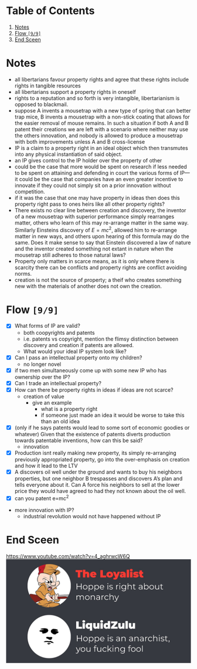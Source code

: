 
# Table of Contents

1.  [Notes](#org6e2ffc7)
2.  [Flow <code>[9/9]</code>](#org1ffe1ce)
3.  [End Sceen](#org2510323)



<a id="org6e2ffc7"></a>

# Notes

-   all libertarians favour property rights and agree that these rights include rights in tangible resources
-   all libertarians support a property rights in oneself
-   rights to a reputation and so forth is very intangible, libertarianism is opposed to blackmail.
-   suppose A invents a mousetrap with a new type of spring that can better trap mice, B invents a mousetrap with a non-stick coating that allows for the easier removal of mouse remains. In such a situation if both A and B patent their creations we are left with a scenario where neither may use the others innovation, and nobody is allowed to produce a mousetrap with both improvements unless A and B cross-license
-   IP is a claim to a property right in an ideal object which then transmutes into any physical instantiation of said object.
-   an IP gives control to the IP holder over the property of other
-   could be the case that more would be spent on research if less needed to be spent on attaining and defending in court the various forms of IP&#x2014;it could be the case that companies have an even greater incentive to innovate if they could not simply sit on a prior innovation without competition.
-   if it was the case that one may have property in ideas then does this property right pass to ones heirs like all other property rights?
-   There exists no clear line between creation and discovery, the inventor of a new mousetrap with superior performance simply rearranges matter, others who learn of this may re-arrange matter in the same way. Similarly Einsteins discovery of $E=mc^2$, allowed him to re-arrange matter in new ways, and others upon hearing of this formula may do the same. Does it make sense to say that Einstein discovered a law of nature and the inventor created something not extant in nature when the mousetrap still adheres to those natural laws?
-   Property only matters in scarce means, as it is only where there is scarcity there can be conflicts and property rights are conflict avoiding norms.
-   creation is not the source of property; a theif who creates something new with the materials of another does not own the creation.


<a id="org1ffe1ce"></a>

# Flow <code>[9/9]</code>

-   [X] What forms of IP are valid?
    -   both coopyrights and patents
    -   i.e. patents vs copyright, mention the flimsy distinction between discovery and creation if patents are allowed.
    -   What would your ideal IP system look like?
-   [X] Can I pass an intellectual property onto my children?
    -   no longer novel
-   [X] if two men simultaneously come up with some new IP who has ownership over the IP?
-   [X] Can I trade an intellectual property?
-   [X] How can there be property rights in ideas if ideas are not scarce?
    -   creation of value
        -   give an example
            -   what is a property right
            -   if someone just made an idea it would be worse to take this than an old idea
-   [X] (only if he says patents would lead to some sort of economic goodies or whatever) Given that the existence of patents diverts production towards patentable inventions, how can this be said?
    -   innovation
-   [X] Production isnt really making new property, its simply re-arranging previously appropriated property, go into the over-emphasis on creation and how it lead to the LTV
-   [X] A discovers oil well under the ground and wants to buy his neighbors properties, but one neighbor B trespasses and discovers A&rsquo;s plan and tells everyone about it. Can A force his neighbors to sell at the lower price they would have agreed to had they not known about the oil well.
-   [X] can you patent e=mc<sup>2</sup>
-   more innovation with IP?
    -   industrial revolution would not have happened without IP


<a id="org2510323"></a>

# End Sceen

<https://www.youtube.com/watch?v=4_aghrwcW6Q>
![img](./end-screen.jpg)

